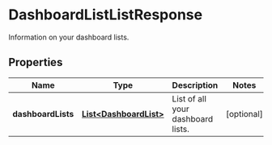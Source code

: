 

# DashboardListListResponse

Information on your dashboard lists.
## Properties

Name | Type | Description | Notes
------------ | ------------- | ------------- | -------------
**dashboardLists** | [**List&lt;DashboardList&gt;**](DashboardList.md) | List of all your dashboard lists. |  [optional]



